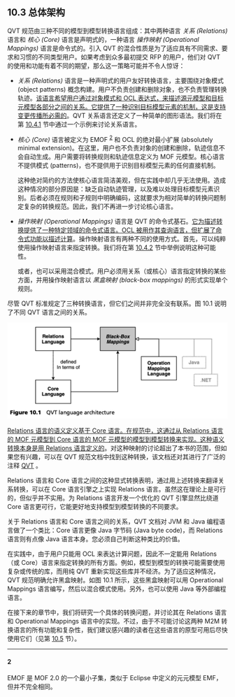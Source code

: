 ## 10.3 总体架构
QVT 规范由三种不同的模型到模型转换语言组成：其中两种语言 *关系 (Relations)* 语言和 *核心 (Core)* 语言是声明式的，一种语言 *操作映射 (Operational Mappings)* 语言是命令式的。引入 QVT 的混合性质是为了适应具有不同需求、要求和习惯的不同类型用户。如果考虑到众多最初提交 RFP 的用户，他们对 QVT 的使用和功能有着不同的期望，那么这一策略可能并不令人惊讶：

- *关系 (Relations)* 语言是一种声明式的用户友好转换语言，主要围绕对象模式 (object patterns) 概念构建。用户不负责创建和删除对象，也不负责管理转换轨迹。<ins>该语言希望用户通过对象模式和 OCL 表达式，来描述源元模型和目标元模型各部分之间的关系。它提供了一种识别目标模型元素的机制，这是支持变更传播所必需的</ins>。QVT 关系语言还定义了一种简单的图形语法。我们将在第 [10.4.1](4.md#1041-qvt-关系语言中的示例) 节中通过一个示例来讨论关系语言。
- *核心 (Core)* 语言被定义为 EMOF <sup>[2](#2)</sup> 和 OCL 的绝对最小扩展 (absolutely minimal extension)。在这里，用户也不负责对象的创建和删除，轨迹信息不会自动生成。用户需要将转换规则和轨迹信息定义为 MOF 元模型。核心语言不提供模式 (patterns)，也不提供用于识别目标模型元素的任何直接机制。

  这种绝对简约的方法使核心语言简洁美观，但在实践中却几乎无法使用。造成这种情况的部分原因是：缺乏自动轨迹管理，以及难以处理目标模型元素识别。后者必须在规则和子规则中明确编码，这就要求为相对简单的转换问题制定复杂的转换规范。因此，我们不再进一步讨论核心语言。

- *操作映射 (Operational Mappings)* 语言是 QVT 的命令式基石。<ins>它为描述转换提供了一种特定领域的命令式语言。OCL 被用作其查询语言，但扩展了命令式功能以描述计算</ins>。操作映射语言有两种不同的使用方式。首先，可以纯粹使用操作映射语言来指定转换。我们将在第 [10.4.2](4.md#1042-qvt-操作映射语言中的示例) 节中举例说明这种可能性。

  或者，也可以采用混合模式。用户必须用关系（或核心）语言指定转换的某些方面，并用操作映射语言以 *黑盒映射 (black-box mappings)* 的形式实现单个规则。

尽管 QVT 标准规定了三种转换语言，但它们之间并非完全没有联系。图 10.1 说明了不同 QVT 语言之间的关系。

![Figure 10.1](../img/f10.1.png)

<ins>Relations 语言的语义定义基于 Core 语言。在规范中，这通过从 Relations 语言的 MOF 元模型到 Core 语言的 MOF 元模型的模型到模型转换来实现。这种语义转换本身是用 Relations 语言定义的</ins>。对这种映射的讨论超出了本书的范围，但如果您有兴趣，可以在 QVT 规范文档中找到这种转换，该文档还对其进行了广泛的注释 [QVT](../ref.md#qvt) 。

Relations 语言和 Core 语言之间的这种显式转换表明，通过用上述转换来翻译关系转换，可以在 Core 语言引擎之上实现 Relations 语言。虽然这在理论上是可行的，但似乎并不实用。为 Relations 语言开发一个优化的 QVT 引擎显然比绕道 Core 语言更可行，它能更好地支持模型到模型转换的不同要求。

关于 Relations 语言和 Core 语言之间的关系，QVT 文档对 JVM 和 Java 编程语言做了一个类比：Core 语言更像 Java 字节码 (Java byte code)，而 Relations 语言则有点像 Java 语言本身。您必须自己判断这种类比的价值。

在实践中，由于用户只能用 OCL 来表达计算问题，因此不一定能用 Relations（或 Core）语言来指定转换的所有方面。例如，模型到模型的转换可能需要使用复杂或传统的库，而用纯 QVT 重新实现这些库并不经济。为了适应这种情况，QVT 规范明确允许黑盒映射。如图 10.1 所示，这些黑盒映射可以用 Operational Mappings 语言编写，然后以混合模式使用。另外，也可以使用 Java 等外部编程语言。

在接下来的章节中，我们将研究一个具体的转换问题，并讨论其在 Relations 语言和 Operational Mappings 语言中的实现。不过，由于不可能讨论这两种 M2M 转换语言的所有功能和复杂性，我们建议感兴趣的读者在这些语言的原型可用后尽快使用它们（见第 [10.5](5.md) 节）。

---
#### 2
EMOF 是 MOF 2.0 的一个最小子集，类似于 Eclipse 中定义的元元模型 EMF，但并不完全相同。
